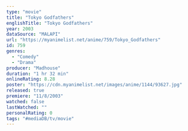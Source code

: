 ```yaml
---
type: "movie"
title: "Tokyo Godfathers"
englishTitle: "Tokyo Godfathers"
year: 2003
dataSource: "MALAPI"
url: "https://myanimelist.net/anime/759/Tokyo_Godfathers"
id: 759
genres: 
  - "Comedy"
  - "Drama"
producer: "Madhouse"
duration: "1 hr 32 min"
onlineRating: 8.28
poster: "https://cdn.myanimelist.net/images/anime/1144/93627.jpg"
released: true
premiere: "11/8/2003"
watched: false
lastWatched: ""
personalRating: 0
tags: "#mediaDB/tv/movie"
---
```

